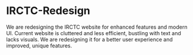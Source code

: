 # IRCTC-Redesign
We are redesigning the IRCTC website for enhanced features and modern UI. Current website is cluttered and less efficient, bustling with text and lacks visuals. We are redesigning it for a better user experience and improved, unique features.

